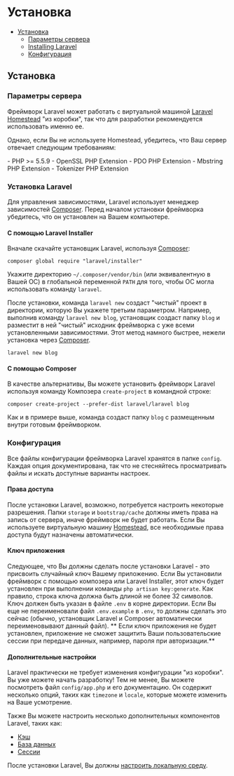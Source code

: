 # Установка

- [Установка](#installation)
    - [Параметры сервера](#server-requirements)
    - [Installing Laravel](#installing-laravel)
    - [Конфигурация](#configuration)

<a name="installation"></a>
## Установка

<a name="server-requirements"></a>
### Параметры сервера

Фреймворк Laravel может работать с виртуальной машиной [Laravel Homestead](/docs/{{version}}/homestead) "из коробки", так что для разработки рекомендуется использовать именно ее.

Однако, если Вы не используете Homestead, убедитесь, что Ваш сервер отвечает следующим требованиям:

<div class="content-list" markdown="1">
- PHP >= 5.5.9
- OpenSSL PHP Extension
- PDO PHP Extension
- Mbstring PHP Extension
- Tokenizer PHP Extension
</div>

<a name="installing-laravel"></a>
### Установка Laravel

Для управления зависимостями, Laravel использует менеджер зависимостей [Composer](http://getcomposer.org). Перед началом установки фреймворка убедитесь, что он установлен на Вашем компьютере.

#### С помощью Laravel Installer

Вначале скачайте установщик Laravel, используя [Composer](http://getcomposer.org):

    composer global require "laravel/installer"

Укажите директорию `~/.composer/vendor/bin` (или эквивалентную в Вашей ОС) в глобальной переменной `PATH` для того, чтобы ОС могла использовать команду `laravel`.

После установки, команда `laravel new` создаст "чистый" проект в директории, которую Вы укажете третьим параметром. Например, выполнив команду `laravel new blog`, установщик создаст папку `blog` и разместит в ней "чистый" исходник фреймворка с уже всеми установленными зависимостями. Этот метод намного быстрее, нежели установка через [Composer](http://getcomposer.org).

    laravel new blog

#### С помощью Composer

В качестве альтернативы, Вы можете установить фреймворк Laravel используя команду Композера `create-project` в командной строке:

    composer create-project --prefer-dist laravel/laravel blog

Как и в примере выше, команда создаст папку `blog` с размещенным внутри готовым фреймворком.

<a name="configuration"></a>
### Конфигурация

Все файлы конфигурации фреймворка Laravel хранятся в папке `config`. Каждая опция документирована, так что не стесняйтесь просматривать файлы и искать доступные варианты настроек.

#### Права доступа

После установки Laravel, возможно, потребуется настроить некоторые разрешения. Папки `storage` и `bootstrap/cache` должны иметь права на запись от сервера, иначе фреймворк не будет работать. Если Вы используете виртуальную машину [Homestead](/docs/{{version}}/homestead), все необходимые права доступа будут назначены автоматически.

#### Ключ приложения

Следующее, что Вы должны сделать после установки Laravel - это присвоить случайный ключ Вашему приложению. Если Вы установили фреймворк с помощью композера или Laravel Installer, этот ключ будет установлен при выполнении команды `php artisan key:generate`. Как правило, строка ключа должна быть длиной не более 32 символов. Ключ должен быть указан в файле `.env` в корне директории. Если Вы еще не переименовали файл `.env.example` в `.env`, то должны сделать это сейчас (обычно, установщик Laravel и Composer автоматически переименовывают данный файл). ** Если ключ приложения не будет установлен, приложение не сможет защитить Ваши пользовательские сессии при передаче данных, например, пароля при авторизации.**


#### Дополнительные настройки

Laravel практически не требует изменения конфигурации "из коробки". Вы уже можете начать разработку! Тем не менее, Вы можете посмотреть файл `config/app.php` и его документацию. Он содержит несколько опций, таких как `timezone` и `locale`, которые можете изменить на Ваше усмотрение.

Также Вы можете настроить несколько дополнительных компонентов Laravel, таких как:

- [Кэш](/docs/{{version}}/cache#configuration)
- [База данных](/docs/{{version}}/database#configuration)
- [Сессии](/docs/{{version}}/session#configuration)

После установки Laravel, Вы должны [настроить локальную среду](/docs/{{version}}/configuration#environment-configuration).
